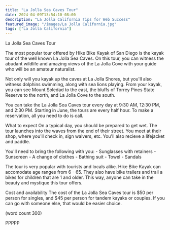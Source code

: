 ```yaml
---
title: "La Jolla Sea Caves Tour"
date: 2024-04-09T13:54:10-08:00
description: "La Jolla California Tips for Web Success"
featured_image: "/images/La Jolla California.jpg"
tags: ["La Jolla California"]
---
```


La Jolla Sea Caves Tour

The most popular tour offered by Hike Bike Kayak of
San Diego is the kayak tour of the well known La
Jolla Sea Caves.  On this tour, you can witness the
abudant wildlife and amazing views of the La Jolla
Cove with your guide who will be an amateur naturalist.

Not only will you kayak up the caves at La Jolla
Shores, but you'll also witness dolphins swimming,
along with sea lions playing.  From your kayak, you
can see Mount Soledad to the east, the bluffs of
Torrey Pines State Reserve to the north, and La 
Jolla Cove to the south.

You can take the La Jolla Sea Caves tour every day
at 9:30 AM, 12:30 PM, and 2:30 PM.  Starting in
June, the tours are every half hour.  To make a 
reservation, all you need to do is call.

What to expect
On a typical day, you should be prepared to get
wet.  The tour launches into the waves from the end
of their street.  You meet at their shop, where you'll
check in, sign waivers, etc.  You'll also recieve
a lifejacket and paddle.  

You'll need to bring the following with you:
	-  Sunglasses with retainers
	-  Sunscreen
	-  A change of clothes
	-  Bathing suit
	-  Towel
	-  Sandals

The tour is very popular with tourists and locals
alike.  Hike Bike Kayak can accomodate age ranges
from 6 - 65.  They also have bike trailers and trail
a bikes for children that are 1 and older.  This 
way, anyone can take in the beauty and mystique 
this tour offers.

Cost and availability
The cost of the La Jolla Sea Caves tour is $50 per
person for singles, and $45 per person for tandem
kayaks or couples.  If you can go with someone else,
that would be easier choice.

(word count 300)

PPPPP
